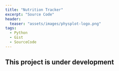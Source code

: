 ```yaml
---
title: "Nutrition Tracker"
excerpt: "Source Code"
header:
  teaser: "assets/images/physplot-logo.png"
tags:
  - Python
  - Gist
  - SourceCode
---
```


## This project is under development

<script src="https://gist.github.com/MShirazAhmad/776709ef814181c9ac3d7413a17ede4b.js"></script>
